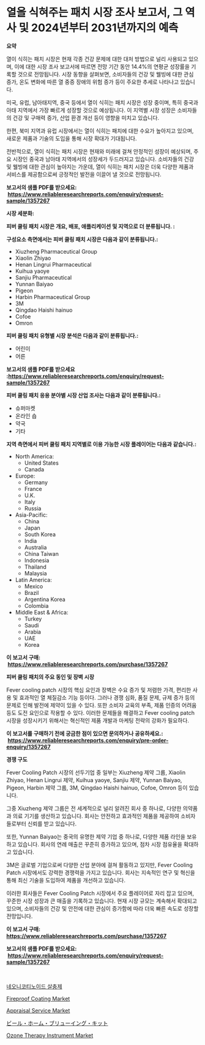 <p><h1>열을 식혀주는 패치 시장 조사 보고서, 그 역사 및 2024년부터 2031년까지의 예측</h1></p><p><strong>요약</strong></p>
<p><p>열이 식히는 패치 시장은 현재 각종 건강 문제에 대한 대처 방법으로 널리 사용되고 있으며, 이에 대한 시장 조사 보고서에 따르면 전망 기간 동안 14.4%의 연평균 성장률을 기록할 것으로 전망됩니다. 시장 동향을 살펴보면, 소비자들의 건강 및 웰빙에 대한 관심 증가, 온도 변화에 따른 열 중증 장애의 위험 증가 등이 주요한 추세로 나타나고 있습니다.</p><p>미국, 유럽, 남아태지역, 중국 등에서 열이 식히는 패치 시장은 성장 중이며, 특히 중국과 아태 지역에서 가장 빠르게 성장할 것으로 예상됩니다. 이 지역별 시장 성장은 소비자들의 건강 및 구매력 증가, 산업 환경 개선 등이 영향을 미치고 있습니다.</p><p>한편, 북미 지역과 유럽 시장에서는 열이 식히는 패치에 대한 수요가 높아지고 있으며, 새로운 제품과 기술의 도입을 통해 시장 확대가 기대됩니다.</p><p>전반적으로, 열이 식히는 패치 시장은 현재와 미래에 걸쳐 안정적인 성장이 예상되며, 주요 시장인 중국과 남아태 지역에서의 성장세가 두드러지고 있습니다. 소비자들의 건강 및 웰빙에 대한 관심이 높아지는 가운데, 열이 식히는 패치 시장은 더욱 다양한 제품과 서비스를 제공함으로써 긍정적인 발전을 이끌어 낼 것으로 전망됩니다.</p></p>
<p><strong>보고서의 샘플 PDF를 받으세요: &nbsp;<a href="https://www.reliableresearchreports.com/enquiry/request-sample/1357267">https://www.reliableresearchreports.com/enquiry/request-sample/1357267</a></strong></p>
<p><strong>시장 세분화:</strong></p>
<p><strong> 피버 쿨링 패치 시장은 개요, 배포, 애플리케이션 및 지역으로 더 분류됩니다. :</strong></p>
<p><strong>구성요소 측면에서는 피버 쿨링 패치 시장은 다음과 같이 분류됩니다.:</strong></p>
<p><ul><li>Xiuzheng Pharmaceutical Group</li><li>Xiaolin Zhiyao</li><li>Henan Lingrui Pharmaceutical</li><li>Kuihua yaoye</li><li>Sanjiu Pharmaceutical</li><li>Yunnan Baiyao</li><li>Pigeon</li><li>Harbin Pharmaceutical Group</li><li>3M</li><li>Qingdao Haishi hainuo</li><li>Cofoe</li><li>Omron</li></ul></p>
<p><strong> 피버 쿨링 패치 유형별 시장 분석은 다음과 같이 분류됩니다.:</strong></p>
<p><ul><li>어린이</li><li>어른</li></ul></p>
<p><strong>보고서의 샘플 PDF를 받으세요 :<a href="https://www.reliableresearchreports.com/enquiry/request-sample/1357267">https://www.reliableresearchreports.com/enquiry/request-sample/1357267</a></strong></p>
<p><strong> 피버 쿨링 패치 응용 분야별 시장 산업 조사는 다음과 같이 분류됩니다.:</strong></p>
<p><ul><li>슈퍼마켓</li><li>온라인 숍</li><li>약국</li><li>기타</li></ul></p>
<p><strong>지역 측면에서 피버 쿨링 패치 지역별로 이용 가능한 시장 플레이어는 다음과 같습니다.:</strong></p>
<p><ul>
    <li>
        North America:
        <ul>
            <li>United States</li>
            <li>Canada</li>
        </ul>
    </li>
    <li>
        Europe:
        <ul>
            <li>Germany</li>
            <li>France</li>
            <li>U.K.</li>
            <li>Italy</li>
            <li>Russia</li>
        </ul>
    </li>
    <li>
        Asia-Pacific:
        <ul>
            <li>China</li>
            <li>Japan</li>
            <li>South Korea</li>
            <li>India</li>
            <li>Australia</li>
            <li>China Taiwan</li>
            <li>Indonesia</li>
            <li>Thailand</li>
            <li>Malaysia</li>
        </ul>
    </li>
    <li>
        Latin America:
        <ul>
            <li>Mexico</li>
            <li>Brazil</li>
            <li>Argentina Korea</li>
            <li>Colombia</li>
        </ul>
    </li>
    <li>
        Middle East & Africa:
        <ul>
            <li>Turkey</li>
            <li>Saudi</li>
            <li>Arabia</li>
            <li>UAE</li>
            <li>Korea</li>
        </ul>
    </li>
    </ul></p>
<p><strong>이 보고서 구매: &nbsp;<a href="https://www.reliableresearchreports.com/purchase/1357267">https://www.reliableresearchreports.com/purchase/1357267</a></strong></p>
<p><strong>피버 쿨링 패치의 주요 동인 및 장벽 시장</strong></p>
<p><p>Fever cooling patch 시장의 핵심 요인과 장벽은 수요 증가 및 저렴한 가격, 편리한 사용 및 효과적인 열 체질감소 기능 등이다. 그러나 경쟁 심화, 품질 문제, 규제 증가 등의 문제로 인해 발전에 제약이 있을 수 있다. 또한 소비자 교육의 부족, 제품 인증의 어려움 등도 도전 요인으로 작용할 수 있다. 이러한 문제들을 해결하고 Fever cooling patch 시장을 성장시키기 위해서는 혁신적인 제품 개발과 마케팅 전략의 강화가 필요하다.</p></p>
<p><strong>이 보고서를 구매하기 전에 궁금한 점이 있으면 문의하거나 공유하세요.: &nbsp;<a href="https://www.reliableresearchreports.com/enquiry/pre-order-enquiry/1357267">https://www.reliableresearchreports.com/enquiry/pre-order-enquiry/1357267</a></strong></p>
<p><strong>경쟁 구도</strong></p>
<p><p>Fever Cooling Patch 시장의 선두기업 중 일부는 Xiuzheng 제약 그룹, Xiaolin Zhiyao, Henan Lingrui 제약, Kuihua yaoye, Sanjiu 제약, Yunnan Baiyao, Pigeon, Harbin 제약 그룹, 3M, Qingdao Haishi hainuo, Cofoe, Omron 등이 있습니다.</p><p>그중 Xiuzheng 제약 그룹은 전 세계적으로 널리 알려진 회사 중 하나로, 다양한 의약품과 의료 기기를 생산하고 있습니다. 회사는 안전하고 효과적인 제품을 제공하여 소비자들로부터 신뢰를 받고 있습니다.</p><p>또한, Yunnan Baiyao는 중국의 유명한 제약 기업 중 하나로, 다양한 제품 라인을 보유하고 있습니다. 회사의 연례 매출은 꾸준히 증가하고 있으며, 점차 시장 점유율을 확대하고 있습니다.</p><p>3M은 글로벌 기업으로써 다양한 산업 분야에 걸쳐 활동하고 있지만, Fever Cooling Patch 시장에서도 강력한 경쟁력을 가지고 있습니다. 회사는 지속적인 연구 및 혁신을 통해 최신 기술을 도입하여 제품을 개선하고 있습니다.</p><p>이러한 회사들은 Fever Cooling Patch 시장에서 주요 플레이어로 자리 잡고 있으며, 꾸준한 시장 성장과 큰 매출을 기록하고 있습니다. 현재 시장 규모는 계속해서 확대되고 있으며, 소비자들의 건강 및 안전에 대한 관심이 증가함에 따라 더욱 빠른 속도로 성장할 전망입니다.</p></p>
<p><strong>이 보고서 구매: &nbsp; <a href="https://www.reliableresearchreports.com/purchase/1357267">https://www.reliableresearchreports.com/purchase/1357267</a></strong></p>
<p><strong>보고서의 샘플 PDF를 받으세요: &nbsp;<a href="https://www.reliableresearchreports.com/enquiry/request-sample/1357267">https://www.reliableresearchreports.com/enquiry/request-sample/1357267</a></strong><strong></strong></p>
<p>&nbsp;</p>
<p><p><a href="https://github.com/nuekbpymrrz5/Market-Research-Report-List-1/blob/main/9861734193651.md">네오니코티노이드 살충제</a></p><p><a href="https://github.com/castoriffic/Market-Research-Report-List-3/blob/main/fireproof-coating-market.md">Fireproof Coating Market</a></p><p><a href="https://issuu.com/reportprime-2/docs/appraisal-service-market-size-2030.pptx">Appraisal Service Market</a></p><p><a href="https://github.com/jkjreqjscoxx7/Market-Research-Report-List-1/blob/main/8602841193957.md">ビール・ホーム・ブリューイング・キット</a></p><p><a href="https://issuu.com/reportprime-2/docs/ozone-therapy-instrument-market-size-2030.pptx">Ozone Therapy Instrument Market</a></p></p>